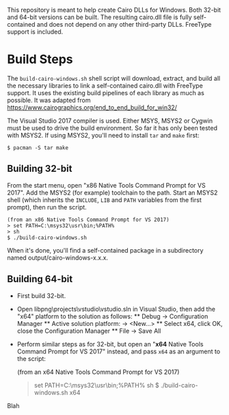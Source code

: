 This repository is meant to help create Cairo DLLs for Windows. Both 32-bit and 64-bit versions can be built. The resulting cairo.dll file is fully self-contained and does not depend on any other third-party DLLs. FreeType support is included.

# Build Steps

The `build-cairo-windows.sh` shell script will download, extract, and build all the necessary libraries to link a self-contained cairo.dll with FreeType support. It uses the existing build pipelines of each library as much as possible. It was adapted from https://www.cairographics.org/end_to_end_build_for_win32/

The Visual Studio 2017 compiler is used. Either MSYS, MSYS2 or Cygwin must be used to drive the build environment. So far it has only been tested with MSYS2. If using MSYS2, you'll need to install `tar` and `make` first:

    $ pacman -S tar make

## Building 32-bit

From the start menu, open "x86 Native Tools Command Prompt for VS 2017". Add the MSYS2 (for example) toolchain to the path. Start an MSYS2 shell (which inherits the `INCLUDE`, `LIB` and `PATH` variables from the first prompt), then run the script.

    (from an x86 Native Tools Command Prompt for VS 2017)
    > set PATH=C:\msys32\usr\bin;%PATH%
    > sh
    $ ./build-cairo-windows.sh

When it's done, you'll find a self-contained package in a subdirectory named output/cairo-windows-x.x.x.

## Building 64-bit

* First build 32-bit.
* Open libpng\projects\vstudio\vstudio.sln in Visual Studio, then add the "x64" platform to the solution as follows:
** Debug &rarr; Configuration Manager
** Active solution platform: &rarr; <New...>
** Select x64, click OK, close the Configuration Manager
** File &rarr; Save All
* Perform similar steps as for 32-bit, but open an "**x64** Native Tools Command Prompt for VS 2017" instead, and pass `x64` as an argument to the script:

    (from an x64 Native Tools Command Prompt for VS 2017)
    > set PATH=C:\msys32\usr\bin;%PATH%
    > sh
    $ ./build-cairo-windows.sh x64

Blah
